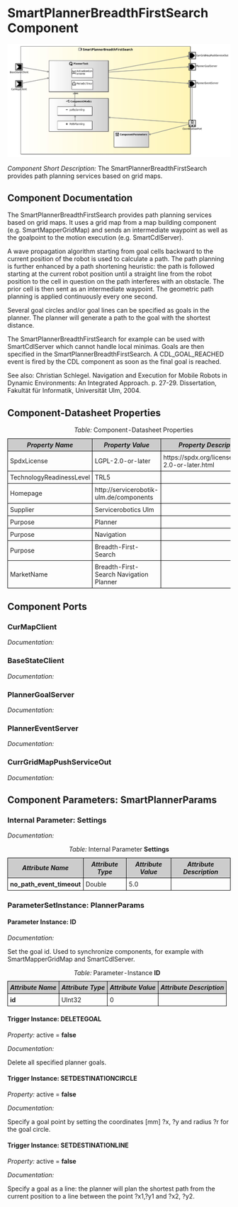 <!--- This file is generated from the SmartPlannerBreadthFirstSearch.componentDocumentation model --->
<!--- do not modify this file manually as it will by automatically overwritten by the code generator, modify the model instead and re-generate this file --->

# SmartPlannerBreadthFirstSearch Component

<img src="model/SmartPlannerBreadthFirstSearchComponentDefinition.jpg" alt="SmartPlannerBreadthFirstSearch-ComponentImage" width="1000">

*Component Short Description:* The SmartPlannerBreadthFirstSearch provides path planning services based on grid maps.

## Component Documentation
<p></p>
<p> The SmartPlannerBreadthFirstSearch provides path planning services based on grid maps.
 It uses a grid map from a map building component (e.g. SmartMapperGridMap) and sends an intermediate waypoint
 as well as the goalpoint to the motion execution (e.g. SmartCdlServer).
</p>
<p> A wave propagation algorithm starting from goal cells backward to the current position of the robot is used to calculate a path.
 The path planning is further enhanced by a path shortening heuristic: the path is followed starting at the current robot position
 until a straight line from the robot position to the cell in question on the path interferes with an obstacle.
 The prior cell is then sent as an intermediate waypoint. The geometric path planning is applied continuously every one second.
</p>
<p> Several goal circles and/or goal lines can be specified as goals in the planner.
 The planner will generate a path to the goal with the shortest distance.
</p>
<p> The SmartPlannerBreadthFirstSearch for example can be used with SmartCdlServer which cannot handle local minimas.
 Goals are then specified in the SmartPlannerBreadthFirstSearch.
 A CDL_GOAL_REACHED event is fired by the CDL component as soon as the final goal is reached.
</p>
<p> See also:
 Christian Schlegel. Navigation and Execution for Mobile Robots in Dynamic Environments: An Integrated Approach. p. 27-29. Dissertation,
 Fakultät für Informatik, Universität Ulm, 2004.
</p>
<p></p>

## Component-Datasheet Properties

<table style="border-collapse:collapse;">
<caption><i>Table:</i> Component-Datasheet Properties</caption>
<tr style="background-color:#ccc;">
<th style="border:1px solid black; padding: 5px;"><i>Property Name</i></th>
<th style="border:1px solid black; padding: 5px;"><i>Property Value</i></th>
<th style="border:1px solid black; padding: 5px;"><i>Property Description</i></th>
</tr>
<tr>
<td style="border:1px solid black; padding: 5px;">SpdxLicense</td>
<td style="border:1px solid black; padding: 5px;">LGPL-2.0-or-later</td>
<td style="border:1px solid black; padding: 5px;">https://spdx.org/licenses/LGPL-2.0-or-later.html</td>
</tr>
<tr>
<td style="border:1px solid black; padding: 5px;">TechnologyReadinessLevel</td>
<td style="border:1px solid black; padding: 5px;">TRL5</td>
<td style="border:1px solid black; padding: 5px;"></td>
</tr>
<tr>
<td style="border:1px solid black; padding: 5px;">Homepage</td>
<td style="border:1px solid black; padding: 5px;">http://servicerobotik-ulm.de/components</td>
<td style="border:1px solid black; padding: 5px;"></td>
</tr>
<tr>
<td style="border:1px solid black; padding: 5px;">Supplier</td>
<td style="border:1px solid black; padding: 5px;">Servicerobotics Ulm</td>
<td style="border:1px solid black; padding: 5px;"></td>
</tr>
<tr>
<td style="border:1px solid black; padding: 5px;">Purpose</td>
<td style="border:1px solid black; padding: 5px;">Planner</td>
<td style="border:1px solid black; padding: 5px;"></td>
</tr>
<tr>
<td style="border:1px solid black; padding: 5px;">Purpose</td>
<td style="border:1px solid black; padding: 5px;">Navigation</td>
<td style="border:1px solid black; padding: 5px;"></td>
</tr>
<tr>
<td style="border:1px solid black; padding: 5px;">Purpose</td>
<td style="border:1px solid black; padding: 5px;">Breadth-First-Search</td>
<td style="border:1px solid black; padding: 5px;"></td>
</tr>
<tr>
<td style="border:1px solid black; padding: 5px;">MarketName</td>
<td style="border:1px solid black; padding: 5px;">Breadth-First-Search Navigation Planner</td>
<td style="border:1px solid black; padding: 5px;"></td>
</tr>
</table>

## Component Ports

### CurMapClient

*Documentation:*


### BaseStateClient

*Documentation:*


### PlannerGoalServer

*Documentation:*


### PlannerEventServer

*Documentation:*


### CurrGridMapPushServiceOut

*Documentation:*




## Component Parameters: SmartPlannerParams

### Internal Parameter: Settings

*Documentation:*

<table style="border-collapse:collapse;">
<caption><i>Table:</i> Internal Parameter <b>Settings</b></caption>
<tr style="background-color:#ccc;">
<th style="border:1px solid black; padding: 5px;"><i>Attribute Name</i></th>
<th style="border:1px solid black; padding: 5px;"><i>Attribute Type</i></th>
<th style="border:1px solid black; padding: 5px;"><i>Attribute Value</i></th>
<th style="border:1px solid black; padding: 5px;"><i>Attribute Description</i></th>
</tr>
<tr>
<td style="border:1px solid black; padding: 5px;"><b>no_path_event_timeout</b></td>
<td style="border:1px solid black; padding: 5px;">Double</td>
<td style="border:1px solid black; padding: 5px;">5.0</td>
<td style="border:1px solid black; padding: 5px;"></td>
</tr>
</table>

### ParameterSetInstance: PlannerParams

#### Parameter Instance: ID

*Documentation:*
<p>Set the goal id. Used to synchronize components, for example with SmartMapperGridMap and SmartCdlServer.
</p>

<table style="border-collapse:collapse;">
<caption><i>Table:</i> Parameter-Instance <b>ID</b></caption>
<tr style="background-color:#ccc;">
<th style="border:1px solid black; padding: 5px;"><i>Attribute Name</i></th>
<th style="border:1px solid black; padding: 5px;"><i>Attribute Type</i></th>
<th style="border:1px solid black; padding: 5px;"><i>Attribute Value</i></th>
<th style="border:1px solid black; padding: 5px;"><i>Attribute Description</i></th>
</tr>
<tr>
<td style="border:1px solid black; padding: 5px;"><b>id</b></td>
<td style="border:1px solid black; padding: 5px;">UInt32</td>
<td style="border:1px solid black; padding: 5px;">0</td>
<td style="border:1px solid black; padding: 5px;"></td>
</tr>
</table>

#### Trigger Instance: DELETEGOAL

*Property:* active = **false**

*Documentation:*
<p>Delete all specified planner goals.
</p>

#### Trigger Instance: SETDESTINATIONCIRCLE

*Property:* active = **false**

*Documentation:*
<p>Specify a goal point by setting the coordinates [mm] ?x, ?y and radius ?r for the goal circle.
</p>

#### Trigger Instance: SETDESTINATIONLINE

*Property:* active = **false**

*Documentation:*
<p>Specify a goal as a line: the planner will plan the shortest path from the current position to a line between the point ?x1,?y1 and ?x2, ?y2.
</p>

